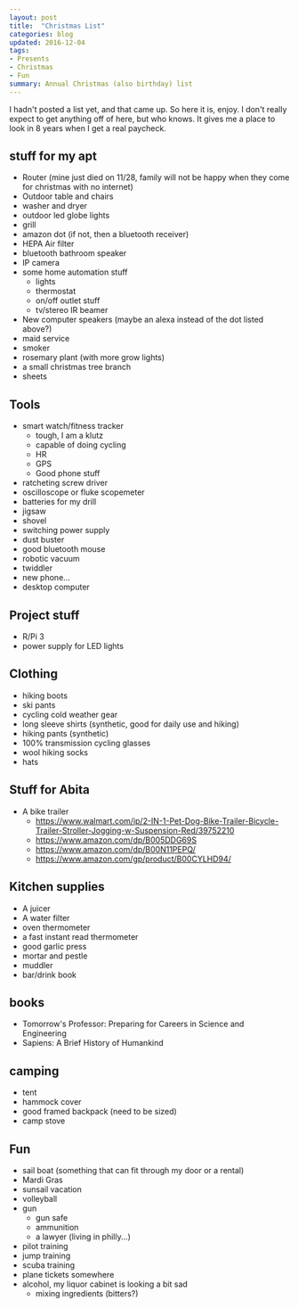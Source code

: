 ```yaml
---
layout: post
title:  "Christmas List"
categories: blog
updated: 2016-12-04
tags:
- Presents
- Christmas
- Fun
summary: Annual Christmas (also birthday) list
---
```

I hadn't posted a list yet, and that came up. So here it is, enjoy. I don't really expect to get anything off of here, but who knows. It gives me a place to look in 8 years when I get a real paycheck. 

## stuff for my apt
- Router (mine just died on 11/28, family will not be happy when they come for christmas with no internet)
- Outdoor table and chairs
- washer and dryer
- outdoor led globe lights
- grill
- amazon dot (if not, then a bluetooth receiver)
- HEPA Air filter
- bluetooth bathroom speaker
- IP camera
- some home automation stuff
    - lights
    - thermostat
    - on/off outlet stuff
    - tv/stereo IR beamer
- New computer speakers (maybe an alexa instead of the dot listed above?)
- maid service
- smoker
- rosemary plant (with more grow lights)
- a small christmas tree branch 
- sheets

## Tools
- smart watch/fitness tracker
    - tough, I am a klutz
    - capable of doing cycling
    - HR 
    - GPS
    - Good phone stuff
- ratcheting screw driver
- oscilloscope or fluke scopemeter
- batteries for my drill
- jigsaw
- shovel
- switching power supply
- dust buster
- good bluetooth mouse 
- robotic vacuum
- twiddler
- new phone...
- desktop computer

## Project stuff
- R/Pi 3
- power supply for LED lights

## Clothing
- hiking boots
- ski pants
- cycling cold weather gear
- long sleeve shirts (synthetic, good for daily use and hiking)
- hiking pants (synthetic)
- 100% transmission cycling glasses
- wool hiking socks
- hats

## Stuff for Abita
- A bike trailer
    - https://www.walmart.com/ip/2-IN-1-Pet-Dog-Bike-Trailer-Bicycle-Trailer-Stroller-Jogging-w-Suspension-Red/39752210
    - https://www.amazon.com/dp/B005DDG69S
    - https://www.amazon.com/dp/B00N11PEPQ/
    - https://www.amazon.com/gp/product/B00CYLHD94/

## Kitchen supplies
- A juicer
- A water filter
- oven thermometer
- a fast instant read thermometer
- good garlic press
- mortar and pestle
- muddler
- bar/drink book

## books
- Tomorrow's Professor: Preparing for Careers in Science and Engineering
- Sapiens: A Brief History of Humankind

## camping
- tent
- hammock cover
- good framed backpack (need to be sized)
- camp stove

## Fun
- sail boat (something that can fit through my door or a rental)
- Mardi Gras
- sunsail vacation
- volleyball
- gun
    - gun safe
    - ammunition
    - a lawyer (living in philly...)
- pilot training
- jump training
- scuba training
- plane tickets somewhere
- alcohol, my liquor cabinet is looking a bit sad
    - mixing ingredients (bitters?)